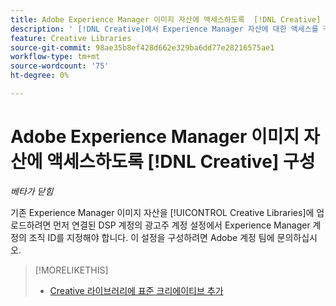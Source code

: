```yaml
---
title: Adobe Experience Manager 이미지 자산에 액세스하도록  [!DNL Creative] 구성
description: ' [!DNL Creative]에서 Experience Manager 자산에 대한 액세스를 구성하는 방법에 대해 알아봅니다.'
feature: Creative Libraries
source-git-commit: 98ae35b8ef428d662e329ba6dd77e28216575ae1
workflow-type: tm+mt
source-wordcount: '75'
ht-degree: 0%

---
```


# Adobe Experience Manager 이미지 자산에 액세스하도록 [!DNL Creative] 구성

*베타가 닫힘*

기존 Experience Manager 이미지 자산을 [!UICONTROL Creative Libraries]에 업로드하려면 먼저 연결된 DSP 계정의 광고주 계정 설정에서 Experience Manager 계정의 조직 ID를 지정해야 합니다. 이 설정을 구성하려면 Adobe 계정 팀에 문의하십시오.

>[!MORELIKETHIS]
>
>* [Creative 라이브러리에 표준 크리에이티브 추가](creative-add-standard.md)
